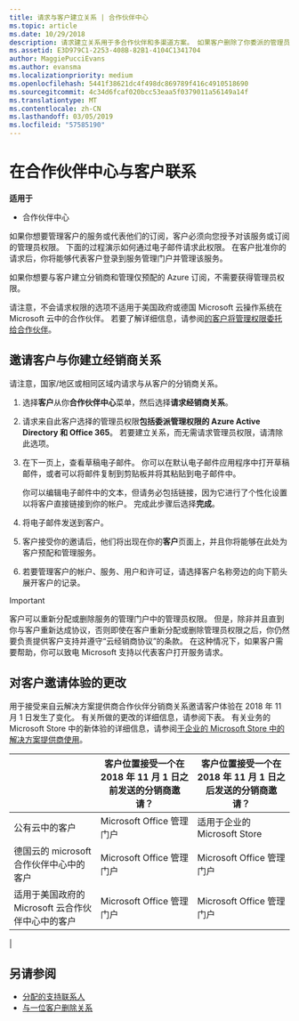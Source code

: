 ```yaml
---
title: 请求与客户建立关系 | 合作伙伴中心
ms.topic: article
ms.date: 10/29/2018
description: 请求建立关系用于多合作伙伴和多渠道方案。 如果客户删除了你委派的管理员权限，并且你需要恢复它们才可以提供预配或支持，请求建立关系也十分有用。
ms.assetid: E3D979C1-2253-408B-82B1-4104C1341704
author: MaggiePucciEvans
ms.author: evansma
ms.localizationpriority: medium
ms.openlocfilehash: 5441f38621dc4f498dc869789f416c4910518690
ms.sourcegitcommit: 4c34d6fcaf020bcc53eaa5f0379011a56149a14f
ms.translationtype: MT
ms.contentlocale: zh-CN
ms.lasthandoff: 03/05/2019
ms.locfileid: "57585190"
---
```

# <a name="connect-with-customers-in-partner-center"></a>在合作伙伴中心与客户联系

**适用于**

-  合作伙伴中心

如果你想要管理客户的服务或代表他们的订阅，客户必须向您授予对该服务或订阅的管理员权限。 下面的过程演示如何通过电子邮件请求此权限。 在客户批准你的请求后，你将能够代表客户登录到服务管理门户并管理该服务。

如果你想要与客户建立分销商和管理仅预配的 Azure 订阅，不需要获得管理员权限。

请注意，不会请求权限的选项不适用于美国政府或德国 Microsoft 云操作系统在 Microsoft 云中的合作伙伴。 若要了解详细信息，请参阅[的客户将管理权限委托给合作伙伴](https://docs.microsoft.com/en-us/partner-center/customers_revoke_admin_privileges)。


## <a name="invite-a-customer-to-establish-a-reseller-relationship-with-you"></a>邀请客户与你建立经销商关系

请注意，国家/地区或相同区域内请求与从客户的分销商关系。

1.  选择**客户**从你**合作伙伴中心**菜单，然后选择**请求经销商关系**。

2.  请求来自此客户选择的管理员权限**包括委派管理权限的 Azure Active Directory 和 Office 365**。 若要建立关系，而无需请求管理员权限，请清除此选项。 

3.  在下一页上，查看草稿电子邮件。 你可以在默认电子邮件应用程序中打开草稿邮件，或者可以将邮件复制到剪贴板并将其粘贴到电子邮件中。 

    你可以编辑电子邮件中的文本，但请务必包括链接，因为它进行了个性化设置以将客户直接链接到你的帐户。 完成此步骤后选择**完成**。

3.  将电子邮件发送到客户。

5.  客户接受你的邀请后，他们将出现在你的**客户**页面上，并且你将能够在此处为客户预配和管理服务。

 
6.  若要管理客户的帐户、服务、用户和许可证，请选择客户名称旁边的向下箭头展开客户的记录。


> [!IMPORTANT]  
> 客户可以重新分配或删除服务的管理门户中的管理员权限。 但是，除非并且直到你与客户重新达成协议，否则即使在客户重新分配或删除管理员权限之后，你仍然要负责提供客户支持并遵守“云经销商协议”的条款。 在这种情况下，如果客户需要帮助，你可以致电 Microsoft 支持以代表客户打开服务请求。

## <a name="changes-to-the-customer-invitation-experience"></a>对客户邀请体验的更改

用于接受来自云解决方案提供商合作伙伴分销商关系邀请客户体验在 2018 年 11 月 1 日发生了变化。 有关所做的更改的详细信息，请参阅下表。 有关业务的 Microsoft Store 中的新体验的详细信息，请参阅[于企业的 Microsoft Store 中的解决方案提供商使用](https://docs.microsoft.com/en-us/microsoft-store/work-with-partner-microsoft-store-business)。

|  | 客户位置接受一个在 2018 年 11 月 1 日之前发送的分销商邀请？ | 客户位置接受一个在 2018 年 11 月 1 日之后发送的分销商邀请？ |
|---------|---------|---------
| 公有云中的客户 | Microsoft Office 管理门户 | 适用于企业的 Microsoft Store |
| 德国云的 microsoft 合作伙伴中心中的客户 | Microsoft Office 管理门户 | Microsoft Office 管理门户 |
| 适用于美国政府的 Microsoft 云合作伙伴中心中的客户 | Microsoft Office 管理门户 | Microsoft Office 管理门户 |
|

## <a name="see-also"></a>另请参阅

- [分配的支持联系人](assign-support-contacts.md)
- [与一位客户删除关系](remove-a-relationship.md)